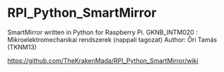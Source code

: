 # RPI_Python_SmartMirror
SmartMirror written in Python for Raspberry Pi. GKNB_INTM020 : Mikroelektromechanikai rendszerek (nappali tagozat)
Author: Őri Tamás (TKNM13)

https://github.com/TheKrakenMada/RPI_Python_SmartMirror/wiki
